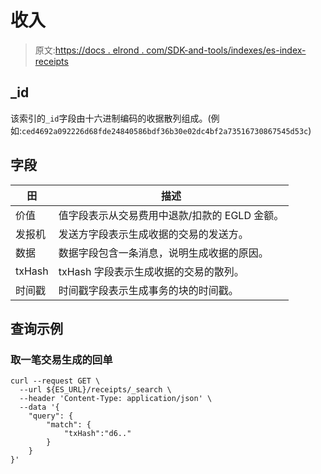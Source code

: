 # 收入

> 原文:[https://docs . elrond . com/SDK-and-tools/indexes/es-index-receipts](https://docs.elrond.com/sdk-and-tools/indices/es-index-receipts)

 ## _id

该索引的`_id`字段由十六进制编码的收据散列组成。(例如:`ced4692a092226d68fde24840586bdf36b30e02dc4bf2a73516730867545d53c`)

## 字段

| 田 | 描述 |
| --- | --- |
| 价值 | 值字段表示从交易费用中退款/扣款的 EGLD 金额。 |
| 发报机 | 发送方字段表示生成收据的交易的发送方。 |
| 数据 | 数据字段包含一条消息，说明生成收据的原因。 |
| txHash | txHash 字段表示生成收据的交易的散列。 |
| 时间戳 | 时间戳字段表示生成事务的块的时间戳。 |

## 查询示例

### 取一笔交易生成的回单

```
curl --request GET \
  --url ${ES_URL}/receipts/_search \
  --header 'Content-Type: application/json' \
  --data '{
    "query": {
        "match": {
            "txHash":"d6.."
        }
    }
}' 
```